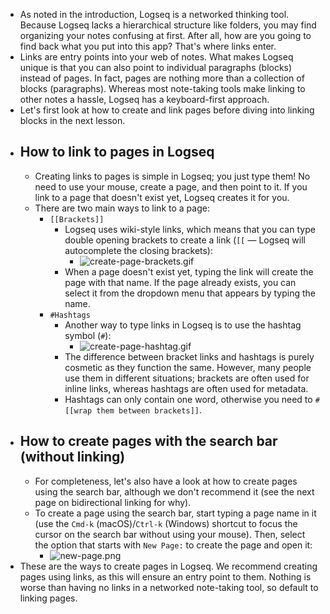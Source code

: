 - As noted in the introduction, Logseq is a networked thinking tool. Because Logseq lacks a hierarchical structure like folders, you may find organizing your notes confusing at first. After all, how are you going to find back what you put into this app? That's where links enter.
- Links are entry points into your web of notes. What makes Logseq unique is that you can also point to individual paragraphs (blocks) instead of pages. In fact, pages are nothing more than a collection of blocks (paragraphs). Whereas most note-taking tools make linking to other notes a hassle, Logseq has a keyboard-first approach.
- Let's first look at how to create and link pages before diving into linking blocks in the next lesson.
- ## How to link to pages in Logseq
	- Creating links to pages is simple in Logseq; you just type them! No need to use your mouse, create a page, and then point to it. If you link to a page that doesn't exist yet, Logseq creates it for you.
	- There are two main ways to link to a page:
		- `[[Brackets]]`
			- Logseq uses wiki-style links, which means that you can type double opening brackets to create a link (`[[` — Logseq will autocomplete the closing brackets):
				- ![create-page-brackets.gif](../assets/create-page-brackets_1641571530729_0.gif)
			- When a page doesn't exist yet, typing the link will create the page with that name. If the page already exists, you can select it from the dropdown menu that appears by typing the name.
		- `#Hashtags`
			- Another way to type links in Logseq is to use the hashtag symbol (`#`):
				- ![create-page-hashtag.gif](../assets/create-page-hashtag_1641571576887_0.gif)
			- The difference between bracket links and hashtags is purely cosmetic as they function the same. However, many people use them in different situations; brackets are often used for inline links, whereas hashtags are often used for metadata.
			- Hashtags can only contain one word, otherwise you need to `#[[wrap them between brackets]]`.
- ## How to create pages with the search bar (without linking)
	- For completeness, let's also have a look at how to create pages using the search bar, although we don't recommend it (see the next page on bidirectional linking for why).
	- To create a page using the search bar, start typing a page name in it (use the `Cmd-k` (macOS)/`Ctrl-k` (Windows) shortcut to focus the cursor on the search bar without using your mouse). Then, select the option that starts with `New Page:` to create the page and open it:
		- ![new-page.png](../assets/new-page_1641571660386_0.png)
- These are the ways to create pages in Logseq. We recommend creating pages using links, as this will ensure an entry point to them. Nothing is worse than having no links in a networked note-taking tool, so default to linking pages.